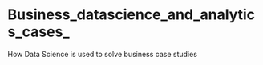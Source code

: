 # Business_datascience_and_analytics_cases_
How Data Science is used to solve business case studies
